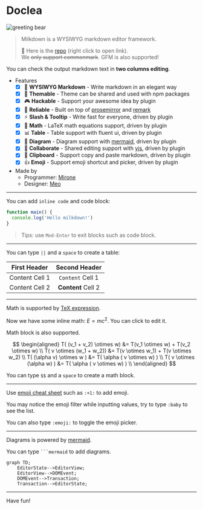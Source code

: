 # Doclea

![greeting bear](/polar.jpeg)

> Milkdown is a WYSIWYG markdown editor framework.
>
> :baby_bottle: Here is the [repo] (right click to open link). \
> We ~~only support commonmark~~. GFM is also supported!

You can check the output markdown text in **two columns editing**.

- Features
  - [x] 📝 **WYSIWYG Markdown** - Write markdown in an elegant way
  - [x] 🎨 **Themable** - Theme can be shared and used with npm packages
  - [x] 🎮 **Hackable** - Support your awesome idea by plugin
  - [x] 🦾 **Reliable** - Built on top of [prosemirror] and [remark]
  - [x] ⚡ **Slash & Tooltip** - Write fast for everyone, driven by plugin
  - [x] 🧮 **Math** - LaTeX math equations support, driven by plugin
  - [x] 📊 **Table** - Table support with fluent ui, driven by plugin
  - [x] 📰 **Diagram** - Diagram support with [mermaid](https://mermaid-js.github.io/mermaid/#/), driven by plugin
  - [x] 🍻 **Collaborate** - Shared editing support with [yjs], driven by plugin
  - [x] 💾 **Clipboard** - Support copy and paste markdown, driven by plugin
  - [x] :+1: **Emoji** - Support emoji shortcut and picker, driven by plugin
- Made by
  - Programmer: [Mirone][mirone]
  - Designer: [Meo][meo]

---

You can add `inline code` and code block:

```javascript
function main() {
  console.log('Hello milkdown!')
}
```

> Tips: use `Mod-Enter` to exit blocks such as code block.

---

You can type `||` and a `space` to create a table:

| First Header   |   Second Header    |
| -------------- | :----------------: |
| Content Cell 1 |  `Content` Cell 1  |
| Content Cell 2 | **Content** Cell 2 |

---

Math is supported by [TeX expression](https://en.wikipedia.org/wiki/TeX).

Now we have some inline math: $E = mc^2$. You can click to edit it.

Math block is also supported.

$$
\begin{aligned}
T( (v_1 + v_2) \otimes w) &= T(v_1 \otimes w) + T(v_2 \otimes w) \\
T( v \otimes (w_1 + w_2)) &= T(v \otimes w_1) + T(v \otimes w_2) \\
T( (\alpha v) \otimes w ) &= T( \alpha ( v \otimes w) ) \\
T( v \otimes (\alpha w) ) &= T( \alpha ( v \otimes w) ) \\
\end{aligned}
$$

You can type `$$` and a `space` to create a math block.

---

Use [emoji cheat sheet](https://www.webfx.com/tools/emoji-cheat-sheet/) such as `:+1:` to add emoji.

You may notice the emoji filter while inputting values, try to type `:baby` to see the list.

You can also type `:emoji:` to toggle the emoji picker.

---

Diagrams is powered by [mermaid](https://mermaid-js.github.io/mermaid/#/).

You can type ` ```mermaid ` to add diagrams.

```mermaid
graph TD;
    EditorState-->EditorView;
    EditorView-->DOMEvent;
    DOMEvent-->Transaction;
    Transaction-->EditorState;
```

---

Have fun!

[repo]: https://github.com/Saul-Mirone/milkdown
[prosemirror]: https://prosemirror.net/
[yjs]: https://docs.yjs.dev/
[remark]: https://github.com/remarkjs/remark
[mirone]: https://github.com/Saul-Mirone
[meo]: https://www.meo.cool/
